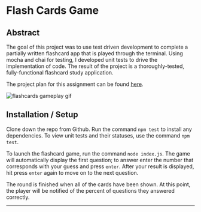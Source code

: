# Flash Cards Game

## Abstract

The goal of this project was to use test driven development to complete a partially written flashcard app that is played through the terminal. Using mocha and chai for testing, I developed unit tests to drive the implementation of code. The result of the project is a thoroughly-tested, fully-functional flashcard study application.

The project plan for this assignment can be found [here](https://trello.com/b/l2bXpamL/flashcards-project-mod-2).


![flashcards gameplay gif](https://media.giphy.com/media/aL3mThjJmGJgxHXUTQ/giphy.gif)


## Installation / Setup

Clone down the repo from Github. Run the command `npm test` to install any dependencies. To view unit tests and their statuses, use the command `npm test`. 

To launch the flashcard game, run the command `node index.js`. The game will automatically display the first question; to answer enter the number that corresponds with your guess and press `enter`. After your result is displayed, hit press `enter` again to move on to the next question.

The round is finished when all of the cards have been shown. At this point, the player will be notified of the percent of questions they answered correctly. 

---
